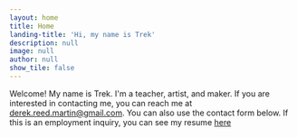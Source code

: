 ```yaml
---
layout: home
title: Home
landing-title: 'Hi, my name is Trek'
description: null
image: null
author: null
show_tile: false
---
```


Welcome! My name is Trek. I'm a teacher, artist, and maker. If you are interested in contacting me, you can reach me at <a href="mailto:derek.reed.martin@gmail.com">derek.reed.martin@gmail.com</a>. You can also use the contact form below. If this is an employment inquiry, you can see my resume <a href="assets/resume2023T.pdf">here</a>
